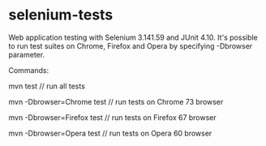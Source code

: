 # selenium-tests
Web application testing with Selenium 3.141.59 and JUnit 4.10. It's possible to run test suites on Chrome, Firefox and Opera by specifying -Dbrowser parameter.

Commands:

mvn test // run all tests

mvn -Dbrowser=Chrome test // run tests on Chrome 73 browser

mvn -Dbrowser=Firefox test // run tests on Firefox 67 browser

mvn -Dbrowser=Opera test // run tests on Opera 60 browser